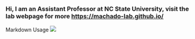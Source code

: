 ### Hi, I am an Assistant Professor at NC State University, visit the lab webpage for more https://machado-lab.github.io/
Markdown Usage
![](https://github-profile-summary-cards.vercel.app/api/cards/profile-details?username=gustavo-etal&theme=solarized)
